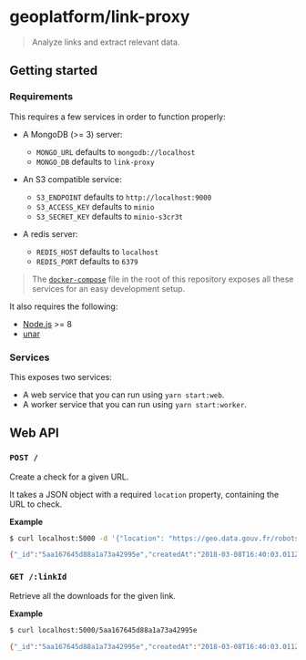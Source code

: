 # geoplatform/link-proxy

> Analyze links and extract relevant data.

## Getting started

### Requirements

This requires a few services in order to function properly:

- A MongoDB (>= 3) server:
  - `MONGO_URL` defaults to `mongodb://localhost`
  - `MONGO_DB` defaults to `link-proxy`

- An S3 compatible service:
  - `S3_ENDPOINT` defaults to `http://localhost:9000`
  - `S3_ACCESS_KEY` defaults to `minio`
  - `S3_SECRET_KEY` defaults to `minio-s3cr3t`

- A redis server:
  - `REDIS_HOST` defaults to `localhost`
  - `REDIS_PORT` defaults to `6379`

> The [`docker-compose`](https://github.com/inspireteam/geoplatform/blob/master/docker/docker-compose.yml) file in the root of this repository exposes all these services for an easy development setup.

It also requires the following:

- [Node.js](https://nodejs.org) >= 8
- [unar](https://theunarchiver.com/command-line)


### Services

This exposes two services:

- A web service that you can run using `yarn start:web`.
- A worker service that you can run using `yarn start:worker`.


## Web API

### `POST /`

Create a check for a given URL.

It takes a JSON object with a required `location` property, containing the URL to check.

**Example**

```bash
$ curl localhost:5000 -d '{"location": "https://geo.data.gouv.fr/robots.txt"}'

{"_id":"5aa167645d88a1a73a42995e","createdAt":"2018-03-08T16:40:03.011Z","locations":["https://geo.data.gouv.fr/robots.txt"],"updatedAt":"2018-03-08T16:40:03.011Z"}
```

### `GET /:linkId`

Retrieve all the downloads for the given link.

**Example**

```bash
$ curl localhost:5000/5aa167645d88a1a73a42995e

{"_id":"5aa167645d88a1a73a42995e","createdAt":"2018-03-08T16:40:03.011Z","updatedAt":"2018-03-08T16:40:03.081Z","locations":["https://geo.data.gouv.fr/robots.txt"],"downloads":[{"createdAt":"2018-03-08T16:40:03.094Z","type":"document","archive":false,"files":["robots.txt"],"url":"http://localhost:9000/link-proxy-files/geo.data.gouv.fr/2018-03-08/5aa16763670cb515e9bf2d12-robots.txt"}]}
```
